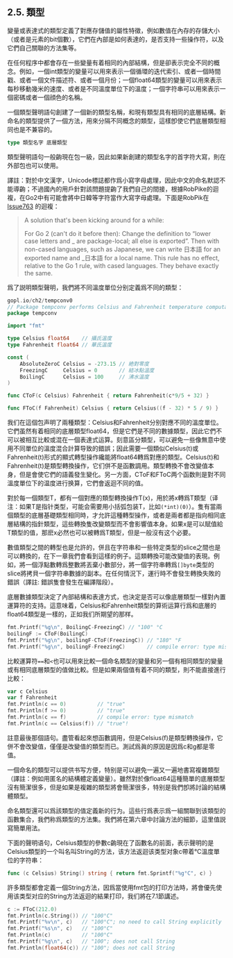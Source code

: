 ## 2.5. 類型

變量或表達式的類型定義了對應存儲值的屬性特徵，例如數值在內存的存儲大小（或者是元素的bit個數），它們在內部是如何表達的，是否支持一些操作符，以及它們自己關聯的方法集等。

在任何程序中都會存在一些變量有着相同的內部結構，但是卻表示完全不同的概念。例如，一個int類型的變量可以用來表示一個循環的迭代索引、或者一個時間戳、或者一個文件描述符、或者一個月份；一個float64類型的變量可以用來表示每秒移動幾米的速度、或者是不同溫度單位下的溫度；一個字符串可以用來表示一個密碼或者一個顔色的名稱。

一個類型聲明語句創建了一個新的類型名稱，和現有類型具有相同的底層結構。新命名的類型提供了一個方法，用來分隔不同概念的類型，這樣卽使它們底層類型相同也是不兼容的。

```Go
type 類型名字 底層類型
```

類型聲明語句一般齣現在包一級，因此如果新創建的類型名字的首字符大寫，則在外部包也可以使用。

譯註：對於中文漢字，Unicode標誌都作爲小寫字母處理，因此中文的命名默認不能導齣；不過國內的用戶針對該問題提齣了我們自己的間接，根據RobPike的迴複，在Go2中有可能會將中日韓等字符當作大寫字母處理。下面是RobPik在 [Issue763](https://github.com/golang/go/issues/5763) 的迴複：

> A solution that's been kicking around for a while:
>
> For Go 2 (can't do it before then): Change the definition to “lower case letters and _ are package-local; all else is exported”. Then with non-cased languages, such as Japanese, we can write 日本語 for an exported name and _日本語 for a local name. This rule has no effect, relative to the Go 1 rule, with cased languages. They behave exactly the same.

爲了説明類型聲明，我們將不同溫度單位分别定義爲不同的類型：

```Go
gopl.io/ch2/tempconv0
// Package tempconv performs Celsius and Fahrenheit temperature computations.
package tempconv

import "fmt"

type Celsius float64    // 攝氏溫度
type Fahrenheit float64 // 華氏溫度

const (
	AbsoluteZeroC Celsius = -273.15 // 絶對零度
	FreezingC     Celsius = 0       // 結冰點溫度
	BoilingC      Celsius = 100     // 沸水溫度
)

func CToF(c Celsius) Fahrenheit { return Fahrenheit(c*9/5 + 32) }

func FToC(f Fahrenheit) Celsius { return Celsius((f - 32) * 5 / 9) }
```

我们在這個包声明了兩種類型：Celsius和Fahrenheit分别對應不同的溫度單位。它們虽然有着相同的底層類型float64，但是它們是不同的數據類型，因此它們不可以被相互比較或混在一個表達式运算。刻意區分類型，可以避免一些像無意中使用不同單位的溫度混合計算导致的錯誤；因此需要一個類似Celsius(t)或Fahrenheit(t)形式的顯式轉型操作纔能將float64轉爲對應的類型。Celsius(t)和Fahrenheit(t)是類型轉換操作，它们併不是函數調用。類型轉換不會改變值本身，但是會使它們的語義發生變化。另一方面，CToF和FToC两个函数則是對不同溫度單位下的温度进行换算，它們會返迴不同的值。

對於每一個類型T，都有一個對應的類型轉換操作T(x)，用於將x轉爲T類型（译注：如果T是指针类型，可能会需要用小括弧包装T，比如`(*int)(0)`）。隻有當兩個類型的底層基礎類型相同時，才允許這種轉型操作，或者是兩者都是指向相同底層結構的指針類型，這些轉換隻改變類型而不會影響值本身。如果x是可以賦值給T類型的值，那麽x必然也可以被轉爲T類型，但是一般沒有这个必要。

數值類型之間的轉型也是允許的，併且在字符串和一些特定类型的slice之間也是可以轉換的，在下一章我們會看到這樣的例子。這類轉換可能改變值的表現。例如，將一個浮點數轉爲整數將丟棄小數部分，將一個字符串轉爲`[]byte`类型的slice將拷貝一個字符串數據的副本。在任何情況下，運行時不會發生轉換失敗的錯誤（譯註: 錯誤隻會發生在編譯階段）。

底層數據類型決定了內部結構和表達方式，也決定是否可以像底層類型一樣對內置運算符的支持。這意味着，Celsius和Fahrenheit類型的算術运算行爲和底層的float64類型是一樣的，正如我们所期望的那样。

```Go
fmt.Printf("%g\n", BoilingC-FreezingC) // "100" °C
boilingF := CToF(BoilingC)
fmt.Printf("%g\n", boilingF-CToF(FreezingC)) // "180" °F
fmt.Printf("%g\n", boilingF-FreezingC)       // compile error: type mismatch
```

比較運算符`==`和`<`也可以用來比較一個命名類型的變量和另一個有相同類型的變量或有相同底層類型的值做比較。但是如果兩個值有着不同的類型，則不能直接進行比較：

```Go
var c Celsius
var f Fahrenheit
fmt.Println(c == 0)          // "true"
fmt.Println(f >= 0)          // "true"
fmt.Println(c == f)          // compile error: type mismatch
fmt.Println(c == Celsius(f)) // "true"!
```

註意最後那個語句。盡管看起來想函數調用，但是Celsius(f)是類型轉換操作，它併不會改變值，僅僅是改變值的類型而已。測試爲眞的原因是因爲c和g都是零值。

一個命名的類型可以提供书写方便，特别是可以避免一遍又一遍地書寫複雜類型（譯註：例如用匿名的結構體定義變量）。雖然對於像float64這種簡單的底層類型沒有簡潔很多，但是如果是複雜的類型將會簡潔很多，特别是我們卽將討論的結構體類型。

命名類型還可以爲該類型的值定義新的行为。這些行爲表示爲一組關聯到该類型的函數集合，我們称爲類型的方法集。我們將在第六章中討論方法的細節，這里值説寫簡單用法。

下面的聲明语句，Celsius類型的參數c齣現在了函數名的前面，表示聲明的是Celsius類型的一个叫名叫String的方法，该方法返迴该类型对象c帶着°C溫度單位的字符串：

```Go
func (c Celsius) String() string { return fmt.Sprintf("%g°C", c) }
```

許多類型都會定義一個String方法，因爲當使用fmt包的打印方法時，將會優先使用该类型对应的String方法返迴的結果打印，我们將在7.1節講述。

```Go
c := FToC(212.0)
fmt.Println(c.String()) // "100°C"
fmt.Printf("%v\n", c)   // "100°C"; no need to call String explicitly
fmt.Printf("%s\n", c)   // "100°C"
fmt.Println(c)          // "100°C"
fmt.Printf("%g\n", c)   // "100"; does not call String
fmt.Println(float64(c)) // "100"; does not call String
```


